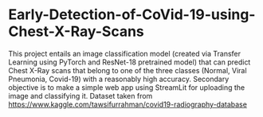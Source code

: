 # Early-Detection-of-CoVid-19-using-Chest-X-Ray-Scans
This project entails an image classification model (created via Transfer Learning using PyTorch and ResNet-18 pretrained model) that can predict Chest X-Ray scans that belong to one of the three classes (Normal, Viral Pneumonia, Covid-19) with a reasonably high accuracy. Secondary objective is to make a simple web app using StreamLit for uploading the image and classifying it.
Dataset taken from https://www.kaggle.com/tawsifurrahman/covid19-radiography-database
